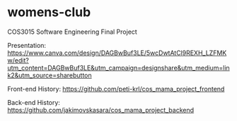 # womens-club
COS3015 Software Engineering Final Project

Presentation: https://www.canva.com/design/DAGBwBuf3LE/5wcDwtAtCl9REXH_LZFMKw/edit?utm_content=DAGBwBuf3LE&utm_campaign=designshare&utm_medium=link2&utm_source=sharebutton

Front-end History: https://github.com/peti-krl/cos_mama_project_frontend

Back-end History: https://github.com/jakimovskasara/cos_mama_project_backend
